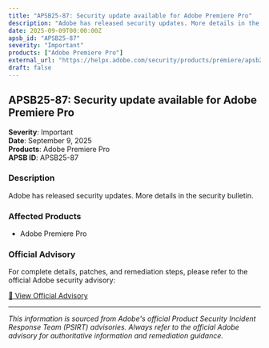 ```yaml
---
title: "APSB25-87: Security update available for Adobe Premiere Pro"
description: "Adobe has released security updates. More details in the security bulletin."
date: 2025-09-09T00:00:00Z
apsb_id: "APSB25-87"
severity: "Important"
products: ["Adobe Premiere Pro"]
external_url: "https://helpx.adobe.com/security/products/premiere/apsb25-87.html"
draft: false
---
```


## APSB25-87: Security update available for Adobe Premiere Pro

**Severity**: Important  
**Date**: September 9, 2025  
**Products**: Adobe Premiere Pro  
**APSB ID**: APSB25-87

### Description

Adobe has released security updates. More details in the security bulletin.

### Affected Products

- Adobe Premiere Pro


### Official Advisory

For complete details, patches, and remediation steps, please refer to the official Adobe security advisory:

[🔗 View Official Advisory](https://helpx.adobe.com/security/products/premiere/apsb25-87.html)

---

*This information is sourced from Adobe's official Product Security Incident Response Team (PSIRT) advisories. Always refer to the official Adobe advisory for authoritative information and remediation guidance.*
